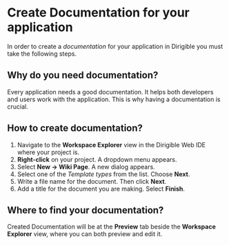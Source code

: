# Create Documentation for your application

In order to create a *documentation* for your application in Dirigible you must take the following steps.

## Why do you need documentation?

Every application needs a good documentation. It helps both developers and users work with the application. This is why having a documentation is crucial.

## How to create documentation?

1.  Navigate to the **Workspace Explorer** view in the Dirigible Web IDE where your project is.
2. **Right-click** on your project. A dropdown menu appears.
3. Select **New -> Wiki Page**. A new dialog appears.
4. Select one of the *Template types* from the list. Choose **Next**.
5. Write a file name for  the document. Then click **Next**.
6. Add a title for the document you are making. Select **Finish**.

## Where to find your documentation?

Created Documentation will be at the **Preview** tab beside the **Workspace Explorer** view, where you can both preview and edit it.
